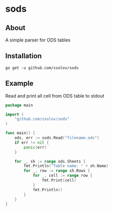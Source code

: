 # sods
## About
A simple parser for ODS tables
## Installation
```shell
go get -u github.com/ssolov/sods
```
## Example
Read and print all cell from ODS table to stdout
```go
package main

import (
	"github.com/ssolov/sods"
)

func main() {
	ods, err := sods.Read("filename.ods")
	if err != nil {
		panic(err)
	}

	for _, sh := range ods.Sheets {
		fmt.Println("Table name: " + sh.Name)
		for _, row := range sh.Rows {
			for _, cell := range row {
				fmt.Print(cell)
			}
			fmt.Println()
		}
	}
}
```